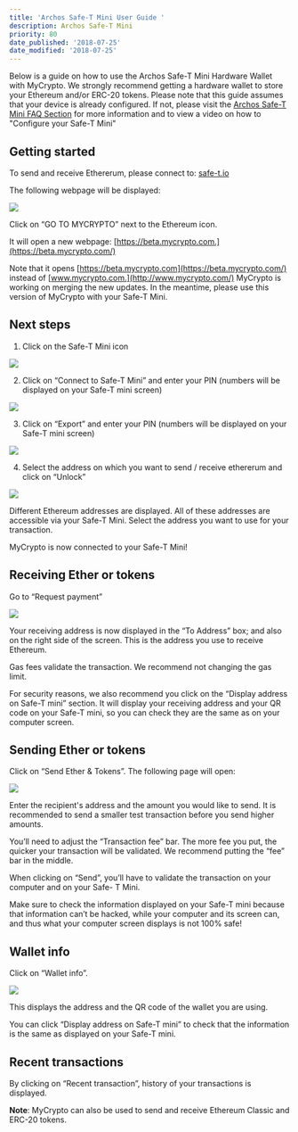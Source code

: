 ```yaml
---
title: 'Archos Safe-T Mini User Guide '
description: Archos Safe-T Mini
priority: 80
date_published: '2018-07-25'
date_modified: '2018-07-25'
---
```


Below is a guide on how to use the Archos Safe-T Mini Hardware Wallet with MyCrypto. We strongly recommend getting a hardware wallet to store your Ethereum and/or ERC-20 tokens. Please note that this guide assumes that your device is already configured. If not, please visit the [Archos Safe-T Mini FAQ Section](https://www.archos.com/gb/products/crypto/faq.html) for more information and to view a video on how to "Configure your Safe-T Mini"

## Getting started

To send and receive Ethererum, please connect to: [safe-t.io](https://safe-t.io/)

The following webpage will be displayed:

![](https://i.imgur.com/ks6KvTc.jpg)

Click on “GO TO MYCRYPTO” next to the Ethereum icon.

It will open a new webpage: [https://beta.mycrypto.com.](https://beta.mycrypto.com/)

Note that it opens [https://beta.mycrypto.com](https://beta.mycrypto.com/) instead of [www.mycrypto.com.](http://www.mycrypto.com/) MyCrypto is working on merging the new updates. In the meantime, please use this version of MyCrypto with your Safe-T Mini. 

## Next steps

1. Click  on  the  Safe-T  Mini  icon

![](https://i.imgur.com/tZapapL.jpg)
 
2. Click  on  “Connect  to  Safe-T  Mini”  and  enter  your  PIN  (numbers  will  be  displayed  on  your  Safe-T  mini  screen)

![](https://i.imgur.com/TW1QvPO.jpg)

3. Click  on  “Export”  and  enter  your  PIN  (numbers  will  be  displayed  on  your  Safe-T  mini  screen)
  
![](https://i.imgur.com/o8CT7hH.jpg)
  
4. Select  the  address  on  which  you  want  to  send  /  receive  ethererum  and  click  on  “Unlock”

![](https://i.imgur.com/bJxYf7D.jpg)

Different Ethereum addresses are displayed. All of these addresses are accessible via your Safe-T Mini. Select the address you want to use for your transaction.

MyCrypto is now connected to your Safe-T Mini!

## Receiving Ether or tokens

Go to “Request payment”

![](https://i.imgur.com/Q2wTd0O.jpg) 

Your receiving address is now displayed in the “To Address” box; and also on the right side of the screen. This is the address you use to receive Ethereum.

Gas fees validate the transaction. We recommend not changing the gas limit.

For security reasons, we also recommend you click on the “Display address on Safe-T mini” section. It will display your receiving address and your QR code on your Safe-T mini, so you can check they are the same as on your computer screen.

## Sending Ether or tokens

Click on “Send Ether & Tokens”. The following page will open:

![](https://i.imgur.com/EOe6Gku.jpg)

Enter the recipient's address and the amount you would like to send. It is recommended to send a smaller test transaction before you send higher amounts.

You’ll need to adjust the “Transaction fee” bar. The more fee you put, the quicker your transaction will be validated. We recommend putting the “fee” bar in the middle.

When clicking on “Send”, you’ll have to validate the transaction on your computer and on your Safe- T Mini.

Make sure to check the information displayed on your Safe-T mini because that information can’t be hacked, while your computer and its screen can, and thus what your computer screen displays is not 100% safe!

## Wallet info

Click on “Wallet info”.

![](https://i.imgur.com/wIQxw6S.jpg)

This displays the address and the QR code of the wallet you are using.

You can click “Display address on Safe-T mini” to check that the information is the same as displayed on your Safe-T mini.

## Recent transactions

By clicking on “Recent transaction”, history of your transactions is displayed.

**Note**: MyCrypto can also be used to send and receive Ethereum Classic and ERC-20 tokens.
